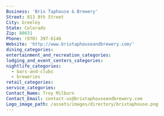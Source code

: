 ```yaml
---
Business: 'Brix Taphouse & Brewery'
Street: 813 8th Street
City: Greeley
State: Colorado
Zip: 80631
Phone: (970) 397-6146
Website: 'http://www.brixtaphouseandbrewery.com/'
dining_categories:
entertainment_and_recreation_categories:
lodging_and_event_centers_categories:
nightlife_categories:
  - bars-and-clubs
  - breweries
retail_categories:
service_categories:
Contact_Name: Troy Milburn
Contact_Email: contact-us@brixtaphouseandbrewery.com
Logo_image_path: /assets/images/directory/brixtaphouse.png
---
```



